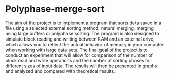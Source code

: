 ﻿# Polyphase-merge-sort
The aim of the project is to implement a program that sorts data saved in a file using a selected external sorting method: natural merging, merging using large buffers or polyphase sorting. The program is also designed to simulate block reading and writing between RAM and an external drive, which allows you to reflect the actual behavior of memory in your computer when working with large data sets. The final goal of the project is to conduct an experiment that will allow for comparison of the number of block read and write operations and the number of sorting phases for different sizes of input data. The results will then be presented in graphs and analyzed and compared with theoretical results.
